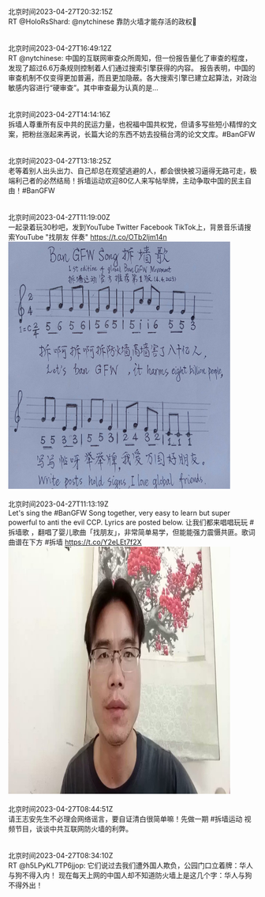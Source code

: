 北京时间2023-04-27T20:32:15Z<br>RT @HoloRsShard: @nytchinese 靠防火墙才能存活的政权🤮<br><br><br>北京时间2023-04-27T16:49:12Z<br>RT @nytchinese: 中国的互联网审查众所周知，但一份报告量化了审查的程度，发现了超过6.6万条规则控制着人们通过搜索引擎获得的内容。
报告表明，中国的审查机制不仅变得更加普遍，而且更加隐蔽。各大搜索引擎已建立起算法，对政治敏感内容进行“硬审查”。其中审查最为认真的是…<br><br><br>北京时间2023-04-27T14:14:16Z<br>拆墙人尊重所有反中共的民运力量，也祝福中国共权党，但请多写些短小精悍的文案，把粉丝涨起来再说，长篇大论的东西不妨去投稿台湾的论文文库。#BanGFW<br><br><br>北京时间2023-04-27T13:18:25Z<br>老等着别人出头出力、自己却总在观望逃避的人，都会很快被习逼得无路可走，极端利己者的必然结局！拆墙运动欢迎80亿人来写帖举牌，主动争取中国的民主自由！#BanGFW<br><br><br>北京时间2023-04-27T11:19:00Z<br>一起录着玩30秒吧，发到YouTube Twitter Facebook TikTok上，背景音乐请搜索YouTube "找朋友 伴奏" https://t.co/OTb2ljm14n<br><img src='/temp/image/2023/v-Month-4/1651425686866001920_0.jpg' width='450' height='500'><br><br>北京时间2023-04-27T11:13:19Z<br>Let's sing the #BanGFW Song together, very easy to learn but super powerful to anti the evil CCP. Lyrics are posted below.
让我们都来唱唱玩玩 #拆墙歌 ，翻唱了婴儿歌曲「找朋友」，非常简单易学，但能能强力震慑共匪。歌词曲谱在下方
#拆墙 https://t.co/Y2eLEt7f2X<br><img src='/temp/video/2023/v-Month-4/ax-Day-27/BanGFW2/1651424255400370176_0.jpg' width='450' height='500'><br><br>北京时间2023-04-27T08:44:51Z<br>请王志安先生不必理会网络谣言，要自证清白很简单嘛！先做一期 #拆墙运动 视频节目，谈谈中共互联网防火墙的利弊。<br><br><br>北京时间2023-04-27T08:34:10Z<br>RT @h5LPyKL7TP6jjop: 它们说过去我们遭外国人欺负，公园门口立着牌：华人与狗不得入内！
现在每天上网的中国人却不知道防火墙上是这几个字：华人与狗不得外出！<br><br><br>